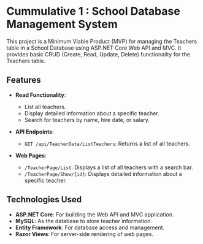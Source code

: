 # Cummulative 1 : School Database Management System

This project is a Minimum Viable Product (MVP) for managing the Teachers table in a School Database using ASP.NET Core Web API and MVC. It provides basic CRUD (Create, Read, Update, Delete) functionality for the Teachers table.

## Features

- **Read Functionality**:
  - List all teachers.
  - Display detailed information about a specific teacher.
  - Search for teachers by name, hire date, or salary.

- **API Endpoints**:
  - `GET /api/TeacherData/ListTeachers`: Returns a list of all teachers.

- **Web Pages**:
  - `/TeacherPage/List`: Displays a list of all teachers with a search bar.
  - `/TeacherPage/Show/{id}`: Displays detailed information about a specific teacher.

## Technologies Used

- **ASP.NET Core**: For building the Web API and MVC application.
- **MySQL**: As the database to store teacher information.
- **Entity Framework**: For database access and management.
- **Razor Views**: For server-side rendering of web pages.
